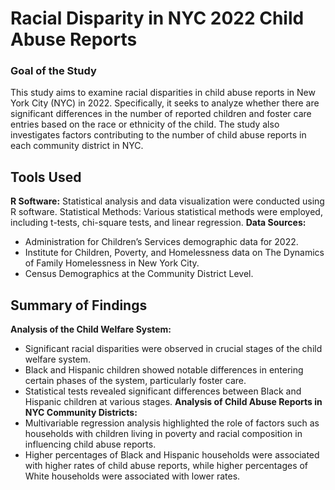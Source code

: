 # Racial Disparity in NYC 2022 Child Abuse Reports
### Goal of the Study
This study aims to examine racial disparities in child abuse reports in New York City (NYC) in 2022. Specifically, it seeks to analyze whether there are significant differences in the number of reported children and foster care entries based on the race or ethnicity of the child. The study also investigates factors contributing to the number of child abuse reports in each community district in NYC.

## Tools Used
**R Software:** Statistical analysis and data visualization were conducted using R software.
Statistical Methods: Various statistical methods were employed, including t-tests, chi-square tests, and linear regression.
**Data Sources:**
- Administration for Children’s Services demographic data for 2022.
- Institute for Children, Poverty, and Homelessness data on The Dynamics of Family Homelessness in New York City.
- Census Demographics at the Community District Level.

## Summary of Findings
**Analysis of the Child Welfare System:**
- Significant racial disparities were observed in crucial stages of the child welfare system.
- Black and Hispanic children showed notable differences in entering certain phases of the system, particularly foster care.
- Statistical tests revealed significant differences between Black and Hispanic children at various stages.
**Analysis of Child Abuse Reports in NYC Community Districts:** 
- Multivariable regression analysis highlighted the role of factors such as households with children living in poverty and racial composition in influencing child abuse reports.
- Higher percentages of Black and Hispanic households were associated with higher rates of child abuse reports, while higher percentages of White households were associated with lower rates.
